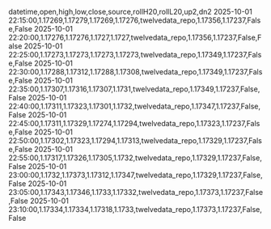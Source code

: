 datetime,open,high,low,close,source,rollH20,rollL20,up2,dn2
2025-10-01 22:15:00,1.17269,1.17279,1.17269,1.17276,twelvedata_repo,1.17356,1.17237,False,False
2025-10-01 22:20:00,1.17276,1.17276,1.1727,1.1727,twelvedata_repo,1.17356,1.17237,False,False
2025-10-01 22:25:00,1.17273,1.17273,1.17273,1.17273,twelvedata_repo,1.17349,1.17237,False,False
2025-10-01 22:30:00,1.17288,1.17312,1.17288,1.17308,twelvedata_repo,1.17349,1.17237,False,False
2025-10-01 22:35:00,1.17307,1.17316,1.17307,1.1731,twelvedata_repo,1.17349,1.17237,False,False
2025-10-01 22:40:00,1.17311,1.17323,1.17301,1.1732,twelvedata_repo,1.17347,1.17237,False,False
2025-10-01 22:45:00,1.17311,1.17329,1.17274,1.17294,twelvedata_repo,1.17323,1.17237,False,False
2025-10-01 22:50:00,1.17302,1.17323,1.17294,1.17313,twelvedata_repo,1.17329,1.17237,False,False
2025-10-01 22:55:00,1.17317,1.17326,1.17305,1.1732,twelvedata_repo,1.17329,1.17237,False,False
2025-10-01 23:00:00,1.1732,1.17373,1.17312,1.17347,twelvedata_repo,1.17329,1.17237,False,False
2025-10-01 23:05:00,1.17343,1.17346,1.1733,1.17332,twelvedata_repo,1.17373,1.17237,False,False
2025-10-01 23:10:00,1.17334,1.17334,1.17318,1.1733,twelvedata_repo,1.17373,1.17237,False,False
